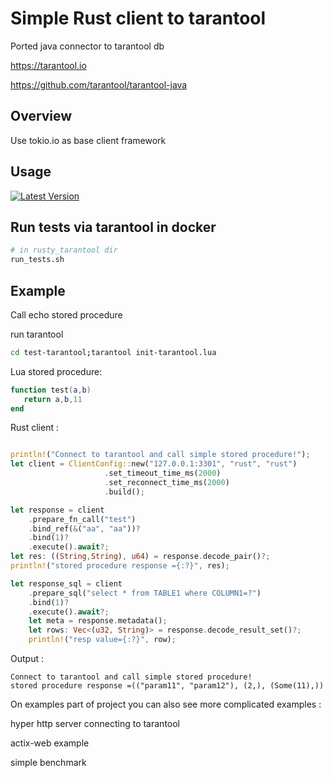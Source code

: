 # Simple Rust client to tarantool  

Ported java connector to tarantool db 
 
https://tarantool.io

https://github.com/tarantool/tarantool-java

## Overview

Use tokio.io as base client framework

## Usage

[![Latest Version]][crates.io]

[Latest Version]: https://img.shields.io/crates/v/rusty_tarantool.svg
[crates.io]: https://crates.io/crates/rusty_tarantool

## Run tests via tarantool in docker

```bash
# in rusty_tarantool dir
run_tests.sh
```
## Example

Call echo stored procedure

run tarantool

```bash
cd test-tarantool;tarantool init-tarantool.lua
```

Lua stored procedure: 
```lua
function test(a,b)
   return a,b,11
end

```

Rust client :

```rust

println!("Connect to tarantool and call simple stored procedure!");
let client = ClientConfig::new("127.0.0.1:3301", "rust", "rust")
                     .set_timeout_time_ms(2000)
                     .set_reconnect_time_ms(2000)
                     .build();

let response = client
    .prepare_fn_call("test")
    .bind_ref(&("aa", "aa"))?
    .bind(1)?
    .execute().await?;
let res: ((String,String), u64) = response.decode_pair()?;
println!("stored procedure response ={:?}", res);

let response_sql = client
    .prepare_sql("select * from TABLE1 where COLUMN1=?")
    .bind(1)?
    .execute().await?;
    let meta = response.metadata();
    let rows: Vec<(u32, String)> = response.decode_result_set()?;
    println!("resp value={:?}", row);

```

Output :

```log
Connect to tarantool and call simple stored procedure!
stored procedure response =(("param11", "param12"), (2,), (Some(11),))
```

On examples part of project you can also see more complicated examples :

hyper http server connecting to tarantool

actix-web example

simple benchmark


